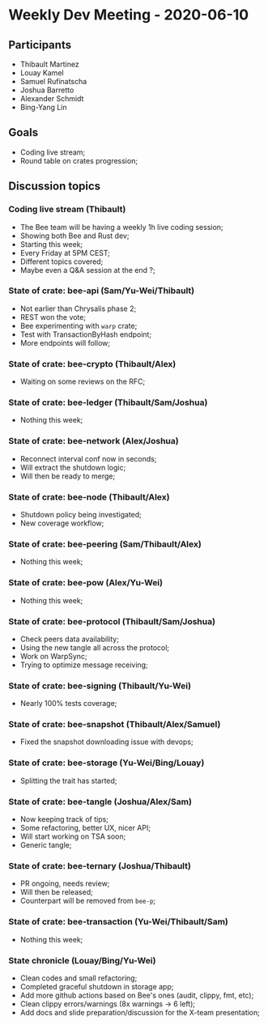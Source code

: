 # Weekly Dev Meeting - 2020-06-10

## Participants

- Thibault Martinez
- Louay Kamel
- Samuel Rufinatscha
- Joshua Barretto
- Alexander Schmidt
- Bing-Yang Lin

## Goals

- Coding live stream;
- Round table on crates progression;

## Discussion topics

### Coding live stream (Thibault)

- The Bee team will be having a weekly 1h live coding session;
- Showing both Bee and Rust dev;
- Starting this week;
- Every Friday at 5PM CEST;
- Different topics covered;
- Maybe even a Q&A session at the end ?;

### State of crate: bee-api (Sam/Yu-Wei/Thibault)

- Not earlier than Chrysalis phase 2;
- REST won the vote;
- Bee experimenting with `warp` crate;
- Test with TransactionByHash endpoint;
- More endpoints will follow;

### State of crate: bee-crypto (Thibault/Alex)

- Waiting on some reviews on the RFC;

### State of crate: bee-ledger (Thibault/Sam/Joshua)

- Nothing this week;

### State of crate: bee-network (Alex/Joshua)

- Reconnect interval conf now in seconds;
- Will extract the shutdown logic;
- Will then be ready to merge;

### State of crate: bee-node (Thibault/Alex)

- Shutdown policy being investigated;
- New coverage workflow;

### State of crate: bee-peering (Sam/Thibault/Alex)

- Nothing this week;

### State of crate: bee-pow (Alex/Yu-Wei)

- Nothing this week;

### State of crate: bee-protocol (Thibault/Sam/Joshua)

- Check peers data availability;
- Using the new tangle all across the protocol;
- Work on WarpSync;
- Trying to optimize message receiving;

### State of crate: bee-signing (Thibault/Yu-Wei)

- Nearly 100% tests coverage;

### State of crate: bee-snapshot (Thibault/Alex/Samuel)

- Fixed the snapshot downloading issue with devops;

### State of crate: bee-storage (Yu-Wei/Bing/Louay)

- Splitting the trait has started;

### State of crate: bee-tangle (Joshua/Alex/Sam)

- Now keeping track of tips;
- Some refactoring, better UX, nicer API;
- Will start working on TSA soon;
- Generic tangle;

### State of crate: bee-ternary (Joshua/Thibault)

- PR ongoing, needs review;
- Will then be released;
- Counterpart will be removed from `bee-p`;

### State of crate: bee-transaction (Yu-Wei/Thibault/Sam)

- Nothing this week;

### State chronicle (Louay/Bing/Yu-Wei)

- Clean codes and small refactoring;
- Completed graceful shutdown in storage app;
- Add more github actions based on Bee's ones (audit, clippy, fmt, etc);
- Clean clippy errors/warnings (8x warnings -> 6 left);
- Add docs and slide preparation/discussion for the X-team presentation;
